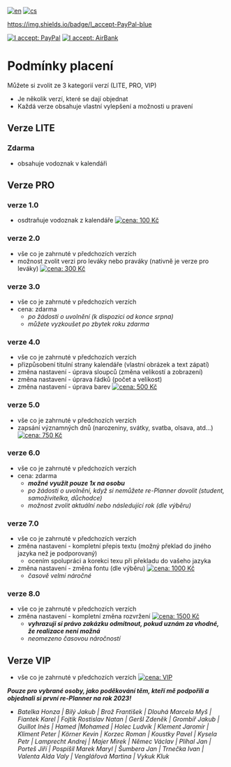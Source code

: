[![en](https://img.shields.io/badge/lang-en-red.svg)](https://github.com/PepikVaio/reMarkable_re-Planner/tree/main?tab=readme-ov-file)
[![cs](https://img.shields.io/badge/lang-cs-springgreen.svg)](https://github.com/PepikVaio/reMarkable_re-Planner/blob/main/.github/README.cs.md)

https://img.shields.io/badge/I_accept-PayPal-blue

[![I accept: PayPal](https://img.shields.io/badge/I_accept-PayPal-blue)](http://paypal.me/josefwajsar)
[![I accept: AirBank](https://img.shields.io/badge/I_accept-Bank_Transfer-green)](https://www.airbank.cz/)



# Podmínky placení

Můžete si zvolit ze 3 kategorií verzí (LITE, PRO, VIP)
* Je několik verzí, které se dají objednat
* Každá verze obsahuje vlastní vylepšení a možnosti u pravení



## Verze LITE

### Zdarma
* obsahuje vodoznak v kalendáři


## Verze PRO

### verze 1.0
* osdtraňuje vodoznak z kalendáře
[![cena: 100 Kč](https://img.shields.io/badge/cena:-100_Kč-blue)](https://github.com/PepikVaio/reMarkable_re-Planner/blob/main/.github/PAYMENT_AirBank/100%20K%C4%8D.png)

### verze 2.0
* vše co je zahrnuté v předchozích verzích
* možnost zvolit verzi pro leváky nebo praváky (nativně je verze pro leváky)
[![cena: 300 Kč](https://img.shields.io/badge/cena:-300_Kč-blue)](https://github.com/PepikVaio/reMarkable_re-Planner/blob/main/.github/PAYMENT_AirBank/300%20K%C4%8D.png)


### verze 3.0
* vše co je zahrnuté v předchozích verzích
* cena: zdarma
  * *po žádosti o uvolnění (k dispozici od konce srpna)*
  * *můžete vyzkoušet po zbytek roku zdarma*

### verze 4.0
* vše co je zahrnuté v předchozích verzích
* přizpůsobení titulní strany kalendáře (vlastní obrázek a text zápatí)
* změna nastavení - úprava sloupců (změna velikostí a zobrazení)
* změna nastavení - úprava řádků (počet a velikost)
* změna nastavení - úprava barev
[![cena: 500 Kč](https://img.shields.io/badge/cena:-500_Kč-blue)](https://github.com/PepikVaio/reMarkable_re-Planner/blob/main/.github/PAYMENT_AirBank/500%20K%C4%8D.png)

### verze 5.0
* vše co je zahrnuté v předchozích verzích
* zapsání významných dnů (narozeniny, svátky, svatba, olsava, atd...)
[![cena: 750 Kč](https://img.shields.io/badge/cena:-750_Kč-blue)](https://github.com/PepikVaio/reMarkable_re-Planner/blob/main/.github/PAYMENT_AirBank/750%20K%C4%8D.png)

### verze 6.0
* vše co je zahrnuté v předchozích verzích
* cena: zdarma
  * ***možné využít pouze 1x na osobu***
  * *po žádosti o uvolnění, když si nemůžete re-Planner dovolit (student, samoživitelka, důchodce)*
  * *možnost zvolit aktuální nebo následující rok (dle výběru)*

### verze 7.0
* vše co je zahrnuté v předchozích verzích
* změna nastavení - kompletní přepis textu (možný překlad do jiného jazyka než je podporovaný)
  * ocením spolupráci a korekci texu při překladu do vašeho jazyka
* změna nastavení - změna fontu (dle výběru)
[![cena: 1000 Kč](https://img.shields.io/badge/cena:-1000_Kč-blue)](https://github.com/PepikVaio/reMarkable_re-Planner/blob/main/.github/PAYMENT_AirBank/1000%20K%C4%8D.png)
  * *časově velmi náročné*

### verze 8.0
* vše co je zahrnuté v předchozích verzích
* změna nastavení - kompletní změna rozvržení
[![cena: 1500 Kč](https://img.shields.io/badge/cena:-1500_Kč-blue)](https://github.com/PepikVaio/reMarkable_re-Planner/blob/main/.github/PAYMENT_AirBank/500%20K%C4%8D.png)
  * ***vyhrazuji si právo zakázku odmítnout, pokud uznám za vhodné, že realizace není možná***
  * *neomezeno časovou náročností*


## Verze VIP

* vše co je zahrnuté v předchozích verzích
[![cena: VIP](https://img.shields.io/badge/cena:-VIP_Kč-blue)](https://github.com/PepikVaio/reMarkable_re-Planner/blob/main/.github/PAYMENT_AirBank/VIP.png)

***Pouze pro vybrané osoby, jako poděkování těm, kteří mě podpořili a objednali si první re-Planner na rok 2023!***
* *Batelka Honza | Bilý Jakub | Brož František | Dlouhá Marcela Myš | Fiantek Karel | Fojtik Rostislav Natan | Geršl Zdeněk | Grombíř Jakub | Guillot Inès | Hamed |Mohamed | Holec Ludvik | Klement Jaromír | Kliment Peter | Körner Kevin | Korzec Roman | Koustky Pavel | Kysela Petr | Lamprecht Andrej | Majer Mirek | Němec Václav | Plíhal Jan | Porteš Jiří | Pospíšil Marek Maryl | Šumbera Jan | Trnečka Ivan | Valenta Alda Valy | Venglářová Martina | Vykuk Kluk*






